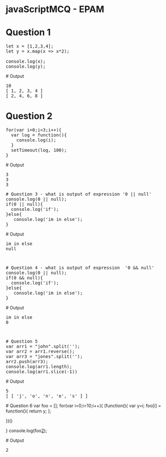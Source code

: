 # javaScriptMCQ - EPAM

# Question 1
<pre class="highlight plaintext">
let x = [1,2,3,4];
let y = x.map(x => x*2);

console.log(x);
console.log(y);</pre>
<div>
 # Output <pre>10
[ 1, 2, 3, 4 ]
[ 2, 4, 6, 8 ]
</pre></div>

# Question 2
<pre class="highlight plaintext">
for(var i=0;i<3;i++){
  var log = function(){
    console.log(i);
  }
  setTimeout(log, 100);
}
</pre>
<div>
 # Output <pre>
3
3
3
</pre></div>
<pre>
# Question 3 - what is output of expression '0 || null'  
console.log(0 || null);
if(0 || null){
  console.log('if');
}else{
   console.log('im in else');
}
</pre>
<div>
 # Output <pre>
im in else
null

</pre></div>
<pre>
# Question 4 - what is output of expression  '0 && null'
console.log(0 || null);
if(0 && null){
  console.log('if');
}else{
   console.log('im in else');
}
</pre>
<div>
 # Output <pre>
im in else
0

</pre></div>
<pre>
# Question 5 
var arr1 = "john".split('');
var arr2 = arr1.reverse();
var arr3 = "jones".split('');
arr2.push(arr3);
console.log(arr1.length);
console.log(arr1.slice(-1))
</pre>
<div>
 # Output <pre>
5
[ [ 'j', 'o', 'n', 'e', 's' ] ]
</pre></div>
# Question 6 
var foo = [];
for(var i=0;i<10;i++){
  (function(){
    var y=i;
    foo[i] = function(){
      return y;
    };
    
  })()
  
}
console.log(foo[2]());
</pre>
<div>
 # Output <pre>
2
</pre>

